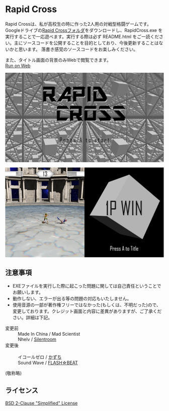 # Rapid Cross
Rapid Crossは、私が高校生の時に作った2人用の対戦型格闘ゲームです。Googleドライブの<a href="https://drive.google.com/file/d/19L3ZMNLCDVsCQIbf_13HYRjouaGqIyQP/view?usp=sharing" target="_blank">Rapid Crossフォルダ</a>をダウンロードし、RapidCross.exe を実行することで一応遊べます。実行する際は必ず README.html をご一読ください。主にソースコードを公開することを目的としており、今後更新することはないかと思います。
落書き感覚のソースコードをお楽しみください。  

また、タイトル画面の背景のみWebで閲覧できます。  
[Run on Web](https://www.shadertoy.com/view/XttcRH)

![タイトル画面](Screenshot/thumbnail.png "タイトル画面")  

![対戦画面とリザルト画面](Screenshot/details.png "対戦画面とリザルト画面")  

## 注意事項

- EXEファイルを実行した際に起こった問題に関しては自己責任ということでお願いします。
- 動作しない、エラーが出る等の問題の対応もいたしません。
- 使用音源の一部が著作権フリーではなかった(もしくは、不明だった)ので、変更しております。クレジット画面と内容に差異がありますが、ご了承ください。詳細は下記。

<dl>
  <dt>変更前</dt>
  <dd>Made In China / Mad Scientist</dd>
  <dd>Nhelv / <a href="https://silentroom.tumblr.com">Silentroom</a></dd>
  </dd>
  <dt>変更後</dt>
  <dd>イコールゼロ / <a href="http://espergakuen.web.fc2.com">かずち</a></dd>
  <dd>Sound Wave / <a href="https://dova-s.jp/_contents/author/profile266.html">FLASH☆BEAT</a></dd>
</dl>
(敬称略)

## ライセンス
[BSD 2-Clause "Simplified" License](LICENSE)
